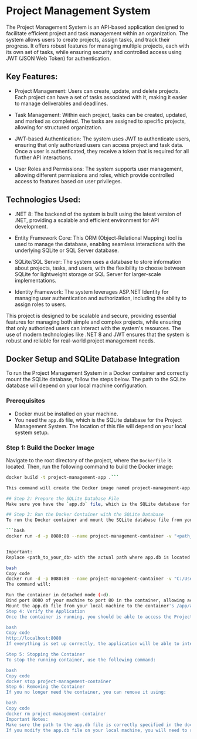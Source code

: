 # Project Management System

The Project Management System is an API-based application designed to facilitate efficient project and task management within an organization. The system allows users to create projects, assign tasks, and track their progress. It offers robust features for managing multiple projects, each with its own set of tasks, while ensuring security and controlled access using JWT (JSON Web Token) for authentication.

## Key Features:

- Project Management: Users can create, update, and delete projects. Each project can have a set of tasks associated with it, making it easier to manage deliverables and deadlines.

- Task Management: Within each project, tasks can be created, updated, and marked as completed. The tasks are assigned to specific projects, allowing for structured organization.

- JWT-based Authentication: The system uses JWT to authenticate users, ensuring that only authorized users can access project and task data. Once a user is authenticated, they receive a token that is required for all further API interactions.

- User Roles and Permissions: The system supports user management, allowing different permissions and roles, which provide controlled access to features based on user privileges.

## Technologies Used:

- .NET 8: The backend of the system is built using the latest version of .NET, providing a scalable and efficient environment for API development.

- Entity Framework Core: This ORM (Object-Relational Mapping) tool is used to manage the database, enabling seamless interactions with the underlying SQLite or SQL Server database.

- SQLite/SQL Server: The system uses a database to store information about projects, tasks, and users, with the flexibility to choose between SQLite for lightweight storage or SQL Server for larger-scale implementations.

- Identity Framework: The system leverages ASP.NET Identity for managing user authentication and authorization, including the ability to assign roles to users.

This project is designed to be scalable and secure, providing essential features for managing both simple and complex projects, while ensuring that only authorized users can interact with the system's resources. The use of modern technologies like .NET 8 and JWT ensures that the system is robust and reliable for real-world project management needs.

## Docker Setup and SQLite Database Integration

To run the Project Management System in a Docker container and correctly mount the SQLite database, follow the steps below. The path to the SQLite database will depend on your local machine configuration.

### Prerequisites

- Docker must be installed on your machine.
- You need the `app.db` file, which is the SQLite database for the Project Management System. The location of this file will depend on your local system setup.

### Step 1: Build the Docker Image

Navigate to the root directory of the project, where the `Dockerfile` is located. Then, run the following command to build the Docker image:

````bash
docker build -t project-management-app .```

This command will create the Docker image named project-management-app.

## Step 2: Prepare the SQLite Database File
Make sure you have the `app.db` file, which is the SQLite database for the Project Management System. You should place this file on your local machine, and remember the path, as it will be needed in the next step.

## Step 3: Run the Docker Container with the SQLite Database
To run the Docker container and mount the SQLite database file from your local machine into the container, use the following command:

```bash
docker run -d -p 8080:80 --name project-management-container -v "<path_to_your_db>/app.db:/app/app.db" project-management-app ```


Important:
Replace <path_to_your_db> with the actual path where app.db is located on your local machine. For example, if your app.db file is located in C:/Users/Usuario/OneDrive/Escritorio/Projects/C#/Project-management Project/project-management-app/, the command would look like this:

bash
Copy code
docker run -d -p 8080:80 --name project-management-container -v "C:/Users/Usuario/OneDrive/Escritorio/Projects/C#/Project-management Project/project-management-app/app.db:/app/app.db" project-management-app
The command will:

Run the container in detached mode (-d).
Bind port 8080 of your machine to port 80 in the container, allowing access via http://localhost:8080.
Mount the app.db file from your local machine to the container's /app/app.db path, ensuring the container can access and use the existing SQLite database.
Step 4: Verify the Application
Once the container is running, you should be able to access the Project Management System API by navigating to:

bash
Copy code
http://localhost:8080
If everything is set up correctly, the application will be able to interact with the SQLite database that has been mounted from your local machine.

Step 5: Stopping the Container
To stop the running container, use the following command:

bash
Copy code
docker stop project-management-container
Step 6: Removing the Container
If you no longer need the container, you can remove it using:

bash
Copy code
docker rm project-management-container
Important Notes:
Make sure the path to the app.db file is correctly specified in the docker run command. If the path is incorrect or the database file is missing, the application may not function properly.
If you modify the app.db file on your local machine, you will need to restart the Docker container for the changes to take effect.
````
